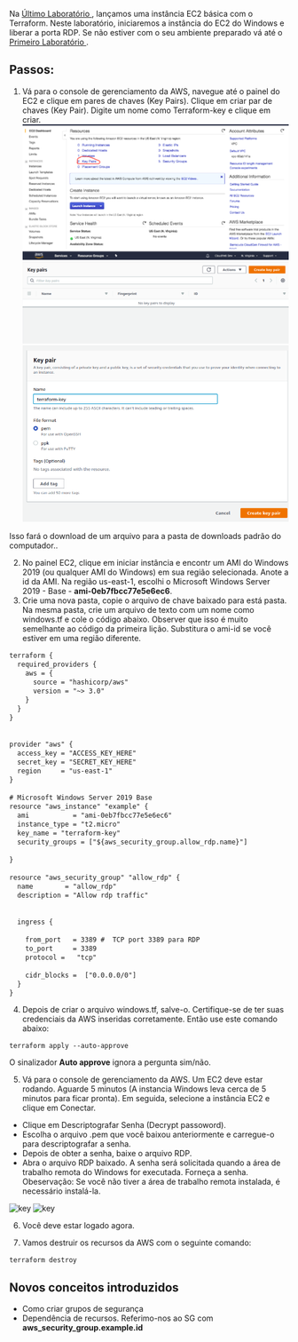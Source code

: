Na [Último Laboratório ](https://github.com/pmarcelojr/terraform-aws-labs/blob/master/Lab001/README.md), lançamos uma instância EC2 básica com o Terraform. Neste laboratório, iniciaremos a instância do EC2 do Windows e liberar a porta RDP. Se não estiver com o seu ambiente preparado vá até o [Primeiro Laboratório ](https://github.com/pmarcelojr/terraform-aws-labs/blob/master/Lab001/README.md).  


## Passos: 

1) Vá para o console de gerenciamento da AWS, navegue até o painel do EC2 e clique em pares de chaves (Key Pairs). Clique em criar par de chaves (Key Pair). Digite um nome como Terraform-key e clique em criar. 
![key](../image/key-pair.png)
![key](../image/create-key-start.png)
![key](../image/create-key.png)

Isso fará o download de um arquivo para a pasta de downloads padrão do computador.. 

2) No painel EC2, clique em iniciar instância e encontr um AMI do Windows 2019 (ou qualquer AMI do Windows) em sua região selecionada. Anote a id da AMI. Na região us-east-1, escolhi o Microsoft Windows Server 2019 - Base - **ami-0eb7fbcc77e5e6ec6**.
3) Crie uma nova pasta, copie o arquivo de chave baixado para está pasta. Na mesma pasta, crie um arquivo de texto com um nome como windows.tf e cole o código abaixo. Observer que isso é muito semelhante ao código da primeira lição. Substitura o ami-id se você estiver em uma região diferente.

```HCL
terraform {
  required_providers {
    aws = {
      source = "hashicorp/aws"
      version = "~> 3.0"
    }
  }
}


provider "aws" {
  access_key = "ACCESS_KEY_HERE"
  secret_key = "SECRET_KEY_HERE"
  region     = "us-east-1"
}

# Microsoft Windows Server 2019 Base
resource "aws_instance" "example" {
  ami           = "ami-0eb7fbcc77e5e6ec6"
  instance_type = "t2.micro"
  key_name = "terraform-key"
  security_groups = ["${aws_security_group.allow_rdp.name}"]

}

resource "aws_security_group" "allow_rdp" {
  name        = "allow_rdp"
  description = "Allow rdp traffic"


  ingress {

    from_port   = 3389 #  TCP port 3389 para RDP
    to_port     = 3389
    protocol =   "tcp"

    cidr_blocks =  ["0.0.0.0/0"]
  }
}
```

4) Depois de criar o arquivo windows.tf, salve-o. Certifique-se de ter suas credenciais da AWS inseridas corretamente. Então use este comando abaixo: 
```
terraform apply --auto-approve 
```

O sinalizador **Auto approve** ignora a pergunta sim/não.

5) Vá para o console de gerenciamento da AWS. Um EC2 deve estar rodando. Aguarde 5 minutos (A instancia Windows leva cerca de 5 minutos para ficar pronta). Em seguida, selecione a instância EC2 e clique em Conectar. 
- Clique em Descriptografar Senha (Decrypt passoword). 
- Escolha o arquivo .pem que você baixou anteriormente e carregue-o para descriptografar a senha.
- Depois de obter a senha, baixe o arquivo RDP.
- Abra o arquivo RDP baixado. A senha será solicitada quando a área de trabalho remota do Windows for executada. Forneça a senha.
Obeservação: Se você não tiver a área de trabalho remota instalada, é necessário instalá-la. 

![key](../images/decrypt-pass.png)
![key](../images/windows.png)

6) Você deve estar logado agora. 

7) Vamos destruir os recursos da AWS com o seguinte comando:
```
terraform destroy
```









## Novos conceitos introduzidos
- Como criar grupos de segurança 
- Dependência de recursos. Referimo-nos ao SG com **aws_security_group.example.id**